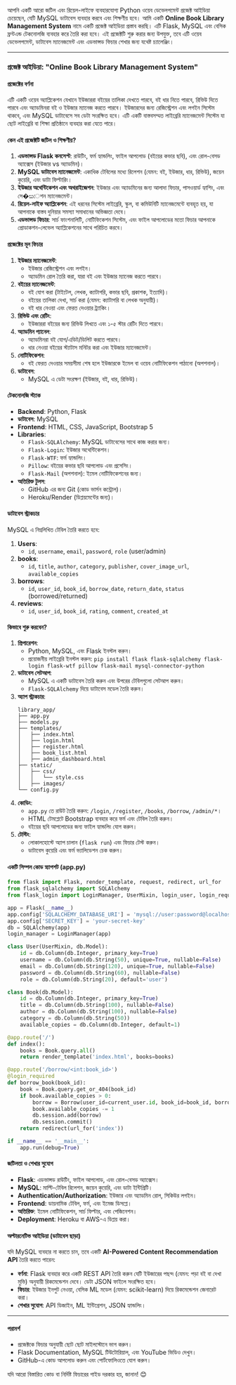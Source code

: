 আপনি একটি আরো জটিল এবং রিয়েল-লাইফে ব্যবহারযোগ্য Python ওয়েব ডেভেলপমেন্ট প্রজেক্ট আইডিয়া চেয়েছেন, যেটি MySQL ডাটাবেস ব্যবহার করবে এবং শিক্ষণীয় হবে। আমি একটি **Online Book Library Management System** নামে একটি প্রজেক্ট আইডিয়া প্রস্তাব করছি। এটি Flask, MySQL এবং বেসিক ফ্রন্টএন্ড টেকনোলজি ব্যবহার করে তৈরি করা হবে। এই প্রজেক্টটি শুরু করার জন্য উপযুক্ত, তবে এটি ওয়েব ডেভেলপমেন্ট, ডাটাবেস ম্যানেজমেন্ট এবং এডভান্সড ফিচার শেখার জন্য যথেষ্ট চ্যালেঞ্জিং।

---

### প্রজেক্ট আইডিয়া: "Online Book Library Management System"

#### **প্রজেক্টের বর্ণনা**
এটি একটি ওয়েব অ্যাপ্লিকেশন যেখানে ইউজাররা বইয়ের তালিকা দেখতে পারবে, বই ধার নিতে পারবে, রিভিউ দিতে পারবে এবং অ্যাডমিনরা বই ও ইউজার ম্যানেজ করতে পারবে। ইউজারদের জন্য রেজিস্ট্রেশন এবং লগইন সিস্টেম থাকবে, এবং MySQL ডাটাবেসে সব ডেটা সংরক্ষিত হবে। এটি একটি বাস্তবসম্মত লাইব্রেরি ম্যানেজমেন্ট সিস্টেম যা ছোট লাইব্রেরি বা শিক্ষা প্রতিষ্ঠানে ব্যবহার করা যেতে পারে।

#### **কেন এই প্রজেক্টটি জটিল ও শিক্ষণীয়?**
1. **এডভান্সড Flask কনসেপ্ট**: রাউটিং, ফর্ম হ্যান্ডলিং, ফাইল আপলোড (বইয়ের কভার ছবি), এবং রোল-বেসড অ্যাক্সেস (ইউজার vs অ্যাডমিন)।
2. **MySQL ডাটাবেস ম্যানেজমেন্ট**: একাধিক টেবিলের মধ্যে রিলেশন (যেমন: বই, ইউজার, ধার, রিভিউ), জয়েন কুয়েরি, এবং ডাটা ফিল্টারিং।
3. **ইউজার অথেন্টিকেশন এবং অথরাইজেশন**: ইউজার এবং অ্যাডমিনের জন্য আলাদা ফিচার, পাসওয়ার্ড হ্যাশিং, এবং সে�සেশন ম্যানেজমেন্ট।
4. **রিয়েল-লাইফ অ্যাপ্লিকেশন**: এই ধরনের সিস্টেম লাইব্রেরি, স্কুল, বা কমিউনিটি ম্যানেজমেন্টে ব্যবহৃত হয়, যা আপনাকে বাস্তব দুনিয়ার সমস্যা সমাধানের অভিজ্ঞতা দেবে।
5. **এডভান্সড ফিচার**: সার্চ ফাংশনালিটি, নোটিফিকেশন সিস্টেম, এবং ফাইল আপলোডের মতো ফিচার আপনাকে প্রোডাকশন-লেভেল অ্যাপ্লিকেশনের সাথে পরিচিত করবে।

#### **প্রজেক্টের মূল ফিচার**
1. **ইউজার ম্যানেজমেন্ট**:
   - ইউজার রেজিস্ট্রেশন এবং লগইন।
   - অ্যাডমিন রোল তৈরি করা, যারা বই এবং ইউজার ম্যানেজ করতে পারবে।
2. **বইয়ের ম্যানেজমেন্ট**:
   - বই যোগ করা (টাইটেল, লেখক, ক্যাটাগরি, কভার ছবি, প্রকাশক, ইত্যাদি)।
   - বইয়ের তালিকা দেখা, সার্চ করা (যেমন: ক্যাটাগরি বা লেখক অনুযায়ী)।
   - বই ধার নেওয়া এবং ফেরত দেওয়ার ট্র্যাকিং।
3. **রিভিউ এবং রেটিং**:
   - ইউজাররা বইয়ের জন্য রিভিউ লিখতে এবং ১-৫ স্টার রেটিং দিতে পারবে।
4. **অ্যাডমিন প্যানেল**:
   - অ্যাডমিনরা বই যোগ/এডিট/ডিলিট করতে পারবে।
   - ধার নেওয়া বইয়ের স্ট্যাটাস মনিটর করা এবং ইউজার ম্যানেজমেন্ট।
5. **নোটিফিকেশন**:
   - বই ফেরত দেওয়ার সময়সীমা শেষ হলে ইউজারকে ইমেল বা ওয়েব নোটিফিকেশন পাঠানো (অপশনাল)।
6. **ডাটাবেস**:
   - MySQL এ ডেটা সংরক্ষণ (ইউজার, বই, ধার, রিভিউ)।

#### **টেকনোলজি স্ট্যাক**
- **Backend**: Python, Flask
- **ডাটাবেস**: MySQL
- **Frontend**: HTML, CSS, JavaScript, Bootstrap 5
- **Libraries**:
  - `Flask-SQLAlchemy`: MySQL ডাটাবেসের সাথে কাজ করার জন্য।
  - `Flask-Login`: ইউজার অথেন্টিকেশন।
  - `Flask-WTF`: ফর্ম হ্যান্ডলিং।
  - `Pillow`: বইয়ের কভার ছবি আপলোড এবং প্রসেসিং।
  - `Flask-Mail` (অপশনাল): ইমেল নোটিফিকেশনের জন্য।
- **অতিরিক্ত টুলস**:
  - GitHub এর জন্য Git (কোড ভার্সন কন্ট্রোল)।
  - Heroku/Render (ডিপ্লয়মেন্টের জন্য)।

#### **ডাটাবেস স্ট্রাকচার**
MySQL এ নিম্নলিখিত টেবিল তৈরি করতে হবে:
1. **Users**:
   - `id`, `username`, `email`, `password`, `role` (user/admin)
2. **books**:
   - `id`, `title`, `author`, `category`, `publisher`, `cover_image_url`, `available_copies`
3. **borrows**:
   - `id`, `user_id`, `book_id`, `borrow_date`, `return_date`, `status` (borrowed/returned)
4. **reviews**:
   - `id`, `user_id`, `book_id`, `rating`, `comment`, `created_at`

#### **কিভাবে শুরু করবেন?**
1. **প্রিপারেশন**:
   - Python, MySQL, এবং Flask ইনস্টল করুন।
   - প্রয়োজনীয় লাইব্রেরি ইনস্টল করুন: `pip install flask flask-sqlalchemy flask-login flask-wtf pillow flask-mail mysql-connector-python`
2. **ডাটাবেস সেটআপ**:
   - MySQL এ একটি ডাটাবেস তৈরি করুন এবং উপরের টেবিলগুলো সেটআপ করুন।
   - `Flask-SQLAlchemy` দিয়ে ডাটাবেস মডেল তৈরি করুন।
3. **অ্যাপ স্ট্রাকচার**:
   ```
   library_app/
   ├── app.py
   ├── models.py
   ├── templates/
   │   ├── index.html
   │   ├── login.html
   │   ├── register.html
   │   ├── book_list.html
   │   ├── admin_dashboard.html
   ├── static/
   │   ├── css/
   │   │   └── style.css
   │   ├── images/
   └── config.py
   ```
4. **কোডিং**:
   - `app.py` তে রাউট তৈরি করুন: `/login`, `/register`, `/books`, `/borrow`, `/admin/*`।
   - HTML টেমপ্লেটে Bootstrap ব্যবহার করে ফর্ম এবং টেবিল তৈরি করুন।
   - বইয়ের ছবি আপলোডের জন্য ফাইল হ্যান্ডলিং যোগ করুন।
5. **টেস্টিং**:
   - লোকালহোস্টে অ্যাপ চালান (`flask run`) এবং ফিচার টেস্ট করুন।
   - ডাটাবেস কুয়েরি এবং ফর্ম ভ্যালিডেশন চেক করুন।

#### **একটি সিম্পল কোড স্ন্যাপশট** (app.py)
```python
from flask import Flask, render_template, request, redirect, url_for
from flask_sqlalchemy import SQLAlchemy
from flask_login import LoginManager, UserMixin, login_user, login_required, current_user

app = Flask(__name__)
app.config['SQLALCHEMY_DATABASE_URI'] = 'mysql://user:password@localhost/library_db'
app.config['SECRET_KEY'] = 'your-secret-key'
db = SQLAlchemy(app)
login_manager = LoginManager(app)

class User(UserMixin, db.Model):
    id = db.Column(db.Integer, primary_key=True)
    username = db.Column(db.String(50), unique=True, nullable=False)
    email = db.Column(db.String(120), unique=True, nullable=False)
    password = db.Column(db.String(60), nullable=False)
    role = db.Column(db.String(20), default='user')

class Book(db.Model):
    id = db.Column(db.Integer, primary_key=True)
    title = db.Column(db.String(100), nullable=False)
    author = db.Column(db.String(100), nullable=False)
    category = db.Column(db.String(50))
    available_copies = db.Column(db.Integer, default=1)

@app.route('/')
def index():
    books = Book.query.all()
    return render_template('index.html', books=books)

@app.route('/borrow/<int:book_id>')
@login_required
def borrow_book(book_id):
    book = Book.query.get_or_404(book_id)
    if book.available_copies > 0:
        borrow = Borrow(user_id=current_user.id, book_id=book_id, borrow_date=datetime.now())
        book.available_copies -= 1
        db.session.add(borrow)
        db.session.commit()
    return redirect(url_for('index'))

if __name__ == '__main__':
    app.run(debug=True)
```

#### **জটিলতা ও শেখার সুযোগ**
- **Flask**: এডভান্সড রাউটিং, ফাইল আপলোড, এবং রোল-বেসড অ্যাক্সেস।
- **MySQL**: মাল্টি-টেবিল রিলেশন, জয়েন কুয়েরি, এবং ডাটা ইন্টিগ্রিটি।
- **Authentication/Authorization**: ইউজার এবং অ্যাডমিন রোল, সিকিউর লগইন।
- **Frontend**: ডায়নামিক টেবিল, ফর্ম, এবং ইমেজ ডিসপ্লে।
- **অতিরিক্ত**: ইমেল নোটিফিকেশন, সার্চ ফিল্টার, এবং পেজিনেশন।
- **Deployment**: Heroku বা AWS-এ ডিপ্লয় করা।

#### **অল্টারনেটিভ আইডিয়া (ডাটাবেস ছাড়া)**
যদি MySQL ব্যবহার না করতে চান, তবে একটি **AI-Powered Content Recommendation API** তৈরি করতে পারেন:
- **বর্ণনা**: Flask ব্যবহার করে একটি REST API তৈরি করুন যেটি ইউজারের পছন্দ (যেমন: পড়া বই বা দেখা মুভি) অনুযায়ী রিকমেন্ডেশন দেবে। ডেটা JSON ফাইলে সংরক্ষিত হবে।
- **ফিচার**: ইউজার ইনপুট নেওয়া, বেসিক ML মডেল (যেমন: scikit-learn) দিয়ে রিকমেন্ডেশন জেনারেট করা।
- **শেখার সুযোগ**: API ডিজাইন, ML ইন্টিগ্রেশন, JSON হ্যান্ডলিং।

---

#### **পরামর্শ**
- প্রজেক্টকে ফিচার অনুযায়ী ছোট ছোট মাইলস্টোনে ভাগ করুন।
- Flask Documentation, MySQL টিউটোরিয়াল, এবং YouTube ভিডিও দেখুন।
- GitHub-এ কোড আপলোড করুন এবং পোর্টফোলিওতে যোগ করুন।

যদি আরো বিস্তারিত কোড বা নির্দিষ্ট ফিচারের গাইড দরকার হয়, জানান! 😊